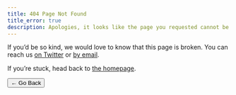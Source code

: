 ```yaml
---
title: 404 Page Not Found
title_error: true
description: Apologies, it looks like the page you requested cannot be found.
---
```


<div class=" [ box  box--error ] ">
    <p>If you’d be so kind, we would love to know that this page is broken. You can reach us <a href="{{ author.twitter }}">on Twitter</a> or <a href="mailto:{{ author.email }}">by email</a>.</p>
    <p>If you’re stuck, head back to <a href="/">the homepage</a>.</p>
</div>

<nav class=" [ navigator ] ">
    <button type="is-button" onclick="history.back(-1)" aria-label="Go back">← Go Back</button>
</nav>
